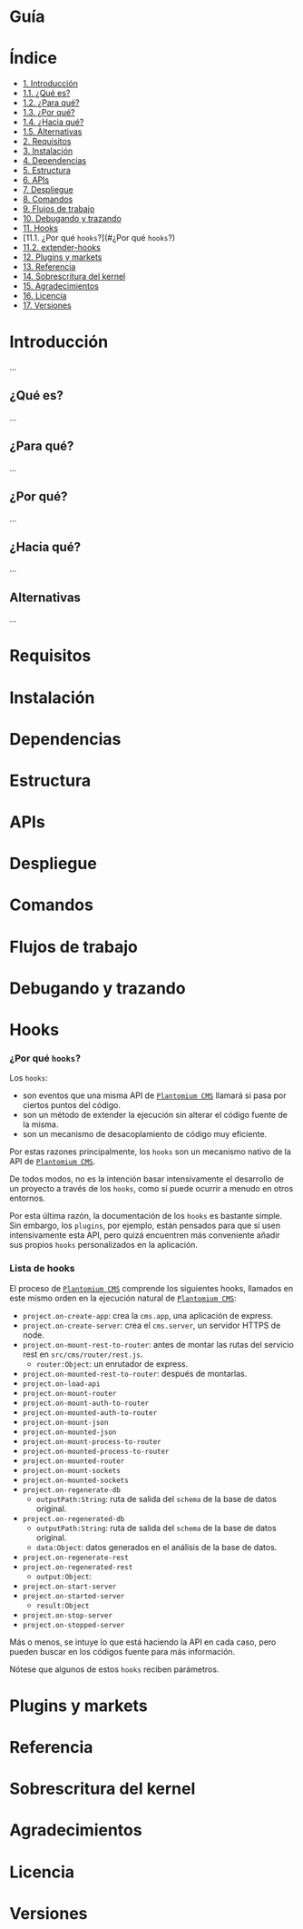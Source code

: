 # Guía

# Índice

 - [1. Introducción](#introduccin)
 - [1.1. ¿Qué es?](#qu-es)
 - [1.2. ¿Para qué?](#para-qu)
 - [1.3. ¿Por qué?](#por-qu)
 - [1.4. ¿Hacia qué?](#hacia-qu)
 - [1.5. Alternativas](#alternativas)
 - [2. Requisitos](#requisitos)
 - [3. Instalación](#instalacin)
 - [4. Dependencias](#dependencias)
 - [5. Estructura](#estructura)
 - [6. APIs](#apis)
 - [7. Despliegue](#despliegue)
 - [8. Comandos](#comandos)
 - [9. Flujos de trabajo](#flujos-de-trabajo)
 - [10. Debugando y trazando](#debugando-y-trazando)
 - [11. Hooks](#hooks)
 - [11.1. ¿Por qué `hooks`?](#¿Por qué `hooks`?)
 - [11.2. extender-hooks](#extender-hooks)
 - [12. Plugins y markets](#plugins-y-markets)
 - [13. Referencia](#referencia)
 - [14. Sobrescritura del kernel](#sobrescritura-del-kernel)
 - [15. Agradecimientos](#agradecimientos)
 - [16. Licencia](#licencia)
 - [17. Versiones](#versiones)


# Introducción

...

## ¿Qué es?

...

## ¿Para qué?

...

## ¿Por qué?

...

## ¿Hacia qué?

...


## Alternativas

...


# Requisitos

# Instalación

# Dependencias

# Estructura

# APIs

# Despliegue

# Comandos

# Flujos de trabajo

# Debugando y trazando

# Hooks

### ¿Por qué `hooks`?

Los `hooks`:
  - son eventos que una misma API de [`Plantomium CMS`](#) llamará si pasa por ciertos puntos del código.
  - son un método de extender la ejecución sin alterar el código fuente de la misma.
  - son un mecanismo de desacoplamiento de código muy eficiente.

Por estas razones principalmente, los `hooks` son un mecanismo nativo de la API de [`Plantomium CMS`](#).

De todos modos, no es la intención basar intensivamente el desarrollo de un proyecto a través de los `hooks`, como sí puede ocurrir a menudo en otros entornos.

Por esta última razón, la documentación de los `hooks` es bastante simple. Sin embargo, los `plugins`, por ejemplo, están pensados para que sí usen intensivamente esta API, pero quizá encuentren más conveniente añadir sus propios `hooks` personalizados en la aplicación.

### Lista de hooks

El proceso de [`Plantomium CMS`](#) comprende los siguientes hooks, llamados en este mismo orden en la ejecución natural de [`Plantomium CMS`](#):

- `project.on-create-app`: crea la `cms.app`, una aplicación de express.
- `project.on-create-server`: crea el `cms.server`, un servidor HTTPS de node.
- `project.on-mount-rest-to-router`: antes de montar las rutas del servicio rest en `src/cms/router/rest.js`.
  - `router:Object`: un enrutador de express.
- `project.on-mounted-rest-to-router`: después de montarlas.
- `project.on-load-api`
- `project.on-mount-router`
- `project.on-mount-auth-to-router`
- `project.on-mounted-auth-to-router`
- `project.on-mount-json`
- `project.on-mounted-json`
- `project.on-mount-process-to-router`
- `project.on-mounted-process-to-router`
- `project.on-mounted-router`
- `project.on-mount-sockets`
- `project.on-mounted-sockets`
- `project.on-regenerate-db`
  - `outputPath:String`: ruta de salida del `schema` de la base de datos original.
- `project.on-regenerated-db`
  - `outputPath:String`: ruta de salida del `schema` de la base de datos original.
  - `data:Object`: datos generados en el análisis de la base de datos.
- `project.on-regenerate-rest`
- `project.on-regenerated-rest`
  - `output:Object`:
- `project.on-start-server`
- `project.on-started-server`
  - `result:Object`
- `project.on-stop-server`
- `project.on-stopped-server`

Más o menos, se intuye lo que está haciendo la API en cada caso, pero pueden buscar en los códigos fuente para más información.

Nótese que algunos de estos `hooks` reciben parámetros.

# Plugins y markets

# Referencia

# Sobrescritura del kernel

# Agradecimientos

# Licencia

# Versiones

